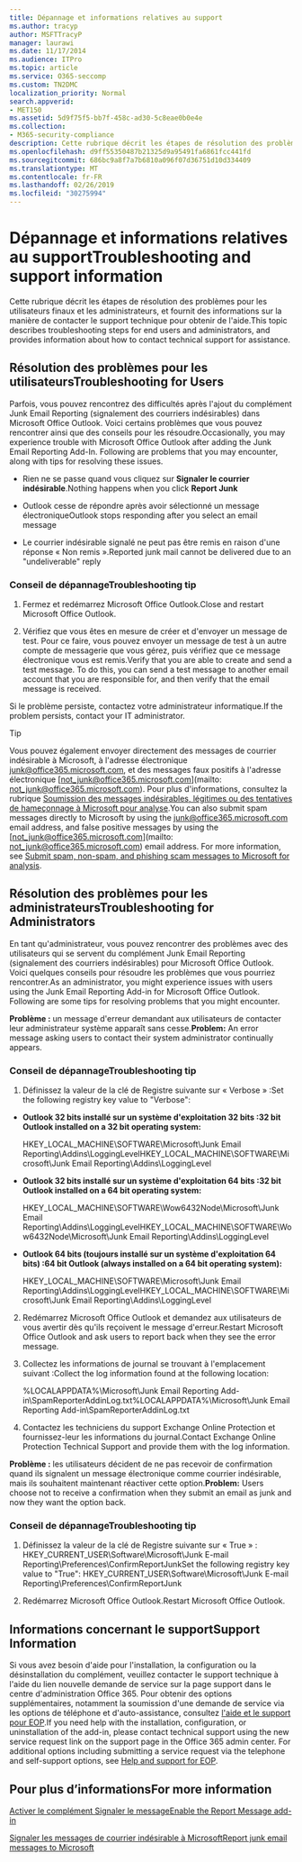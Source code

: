 ```yaml
---
title: Dépannage et informations relatives au support
ms.author: tracyp
author: MSFTTracyP
manager: laurawi
ms.date: 11/17/2014
ms.audience: ITPro
ms.topic: article
ms.service: O365-seccomp
ms.custom: TN2DMC
localization_priority: Normal
search.appverid:
- MET150
ms.assetid: 5d9f75f5-bb7f-458c-ad30-5c8eae0b0e4e
ms.collection:
- M365-security-compliance
description: Cette rubrique décrit les étapes de résolution des problèmes pour les utilisateurs finaux et les administrateurs, et fournit des informations sur la manière de contacter le support technique pour obtenir de l'aide.
ms.openlocfilehash: d9ff55350487b21325d9a95491fa6861fcc441fd
ms.sourcegitcommit: 686bc9a8f7a7b6810a096f07d36751d10d334409
ms.translationtype: MT
ms.contentlocale: fr-FR
ms.lasthandoff: 02/26/2019
ms.locfileid: "30275994"
---
```

# <a name="troubleshooting-and-support-information"></a><span data-ttu-id="4f582-103">Dépannage et informations relatives au support</span><span class="sxs-lookup"><span data-stu-id="4f582-103">Troubleshooting and support information</span></span>

<span data-ttu-id="4f582-104">Cette rubrique décrit les étapes de résolution des problèmes pour les utilisateurs finaux et les administrateurs, et fournit des informations sur la manière de contacter le support technique pour obtenir de l'aide.</span><span class="sxs-lookup"><span data-stu-id="4f582-104">This topic describes troubleshooting steps for end users and administrators, and provides information about how to contact technical support for assistance.</span></span>
  
## <a name="troubleshooting-for-users"></a><span data-ttu-id="4f582-105">Résolution des problèmes pour les utilisateurs</span><span class="sxs-lookup"><span data-stu-id="4f582-105">Troubleshooting for Users</span></span>

<span data-ttu-id="4f582-p101">Parfois, vous pouvez rencontrez des difficultés après l'ajout du complément Junk Email Reporting (signalement des courriers indésirables) dans Microsoft Office Outlook. Voici certains problèmes que vous pouvez rencontrer ainsi que des conseils pour les résoudre.</span><span class="sxs-lookup"><span data-stu-id="4f582-p101">Occasionally, you may experience trouble with Microsoft Office Outlook after adding the Junk Email Reporting Add-In. Following are problems that you may encounter, along with tips for resolving these issues.</span></span> 
  
- <span data-ttu-id="4f582-108">Rien ne se passe quand vous cliquez sur **Signaler le courrier indésirable**.</span><span class="sxs-lookup"><span data-stu-id="4f582-108">Nothing happens when you click **Report Junk**</span></span>
    
- <span data-ttu-id="4f582-109">Outlook cesse de répondre après avoir sélectionné un message électronique</span><span class="sxs-lookup"><span data-stu-id="4f582-109">Outlook stops responding after you select an email message</span></span>
    
- <span data-ttu-id="4f582-110">Le courrier indésirable signalé ne peut pas être remis en raison d'une réponse « Non remis ».</span><span class="sxs-lookup"><span data-stu-id="4f582-110">Reported junk mail cannot be delivered due to an "undeliverable" reply</span></span>
    
### <a name="troubleshooting-tip"></a><span data-ttu-id="4f582-111">Conseil de dépannage</span><span class="sxs-lookup"><span data-stu-id="4f582-111">Troubleshooting tip</span></span>

1. <span data-ttu-id="4f582-112">Fermez et redémarrez Microsoft Office Outlook.</span><span class="sxs-lookup"><span data-stu-id="4f582-112">Close and restart Microsoft Office Outlook.</span></span>
    
2. <span data-ttu-id="4f582-p102">Vérifiez que vous êtes en mesure de créer et d'envoyer un message de test. Pour ce faire, vous pouvez envoyer un message de test à un autre compte de messagerie que vous gérez, puis vérifiez que ce message électronique vous est remis.</span><span class="sxs-lookup"><span data-stu-id="4f582-p102">Verify that you are able to create and send a test message. To do this, you can send a test message to another email account that you are responsible for, and then verify that the email message is received.</span></span>
    
<span data-ttu-id="4f582-115">Si le problème persiste, contactez votre administrateur informatique.</span><span class="sxs-lookup"><span data-stu-id="4f582-115">If the problem persists, contact your IT administrator.</span></span>
  
> [!TIP]
> <span data-ttu-id="4f582-p103">Vous pouvez également envoyer directement des messages de courrier indésirable à Microsoft, à l'adresse électronique [junk@office365.microsoft.com](mailto:junk@office365.microsoft.com), et des messages faux positifs à l'adresse électronique [not_junk@office365.microsoft.com](mailto: not_junk@office365.microsoft.com). Pour plus d'informations, consultez la rubrique [Soumission des messages indésirables, légitimes ou des tentatives de hameçonnage à Microsoft pour analyse](submit-spam-non-spam-and-phishing-scam-messages-to-microsoft-for-analysis.md).</span><span class="sxs-lookup"><span data-stu-id="4f582-p103">You can also submit spam messages directly to Microsoft by using the [junk@office365.microsoft.com](mailto:junk@office365.microsoft.com) email address, and false positive messages by using the [not_junk@office365.microsoft.com](mailto: not_junk@office365.microsoft.com) email address. For more information, see [Submit spam, non-spam, and phishing scam messages to Microsoft for analysis](submit-spam-non-spam-and-phishing-scam-messages-to-microsoft-for-analysis.md).</span></span> 
  
## <a name="troubleshooting-for-administrators"></a><span data-ttu-id="4f582-118">Résolution des problèmes pour les administrateurs</span><span class="sxs-lookup"><span data-stu-id="4f582-118">Troubleshooting for Administrators</span></span>

<span data-ttu-id="4f582-p104">En tant qu'administrateur, vous pouvez rencontrer des problèmes avec des utilisateurs qui se servent du complément Junk Email Reporting (signalement des courriers indésirables) pour Microsoft Office Outlook. Voici quelques conseils pour résoudre les problèmes que vous pourriez rencontrer.</span><span class="sxs-lookup"><span data-stu-id="4f582-p104">As an administrator, you might experience issues with users using the Junk Email Reporting Add-in for Microsoft Office Outlook. Following are some tips for resolving problems that you might encounter.</span></span> 
  
 <span data-ttu-id="4f582-121">**Problème :** un message d'erreur demandant aux utilisateurs de contacter leur administrateur système apparaît sans cesse.</span><span class="sxs-lookup"><span data-stu-id="4f582-121">**Problem:** An error message asking users to contact their system administrator continually appears.</span></span> 
  
### <a name="troubleshooting-tip"></a><span data-ttu-id="4f582-122">Conseil de dépannage</span><span class="sxs-lookup"><span data-stu-id="4f582-122">Troubleshooting tip</span></span>

1. <span data-ttu-id="4f582-123">Définissez la valeur de la clé de Registre suivante sur « Verbose » :</span><span class="sxs-lookup"><span data-stu-id="4f582-123">Set the following registry key value to "Verbose":</span></span>
    
  - <span data-ttu-id="4f582-124">**Outlook 32 bits installé sur un système d'exploitation 32 bits :**</span><span class="sxs-lookup"><span data-stu-id="4f582-124">**32 bit Outlook installed on a 32 bit operating system:**</span></span>
    
    <span data-ttu-id="4f582-125">HKEY_LOCAL_MACHINE\SOFTWARE\Microsoft\Junk Email Reporting\Addins\LoggingLevel</span><span class="sxs-lookup"><span data-stu-id="4f582-125">HKEY_LOCAL_MACHINE\SOFTWARE\Microsoft\Junk Email Reporting\Addins\LoggingLevel</span></span>
    
  - <span data-ttu-id="4f582-126">**Outlook 32 bits installé sur un système d'exploitation 64 bits :**</span><span class="sxs-lookup"><span data-stu-id="4f582-126">**32 bit Outlook installed on a 64 bit operating system:**</span></span>
    
    <span data-ttu-id="4f582-127">HKEY_LOCAL_MACHINE\SOFTWARE\Wow6432Node\Microsoft\Junk Email Reporting\Addins\LoggingLevel</span><span class="sxs-lookup"><span data-stu-id="4f582-127">HKEY_LOCAL_MACHINE\SOFTWARE\Wow6432Node\Microsoft\Junk Email Reporting\Addins\LoggingLevel</span></span>
    
  - <span data-ttu-id="4f582-128">**Outlook 64 bits (toujours installé sur un système d'exploitation 64 bits) :**</span><span class="sxs-lookup"><span data-stu-id="4f582-128">**64 bit Outlook (always installed on a 64 bit operating system):**</span></span>
    
    <span data-ttu-id="4f582-129">HKEY_LOCAL_MACHINE\SOFTWARE\Microsoft\Junk Email Reporting\Addins\LoggingLevel</span><span class="sxs-lookup"><span data-stu-id="4f582-129">HKEY_LOCAL_MACHINE\SOFTWARE\Microsoft\Junk Email Reporting\Addins\LoggingLevel</span></span>
    
2. <span data-ttu-id="4f582-130">Redémarrez Microsoft Office Outlook et demandez aux utilisateurs de vous avertir dès qu'ils reçoivent le message d'erreur.</span><span class="sxs-lookup"><span data-stu-id="4f582-130">Restart Microsoft Office Outlook and ask users to report back when they see the error message.</span></span>
    
3. <span data-ttu-id="4f582-131">Collectez les informations de journal se trouvant à l'emplacement suivant :</span><span class="sxs-lookup"><span data-stu-id="4f582-131">Collect the log information found at the following location:</span></span> 
    
    <span data-ttu-id="4f582-132">%LOCALAPPDATA%\Microsoft\Junk Email Reporting Add-in\SpamReporterAddinLog.txt</span><span class="sxs-lookup"><span data-stu-id="4f582-132">%LOCALAPPDATA%\Microsoft\Junk Email Reporting Add-in\SpamReporterAddinLog.txt</span></span>
    
4. <span data-ttu-id="4f582-133">Contactez les techniciens du support Exchange Online Protection et fournissez-leur les informations du journal.</span><span class="sxs-lookup"><span data-stu-id="4f582-133">Contact Exchange Online Protection Technical Support and provide them with the log information.</span></span> 
    
 <span data-ttu-id="4f582-134">**Problème :** les utilisateurs décident de ne pas recevoir de confirmation quand ils signalent un message électronique comme courrier indésirable, mais ils souhaitent maintenant réactiver cette option.</span><span class="sxs-lookup"><span data-stu-id="4f582-134">**Problem:** Users choose not to receive a confirmation when they submit an email as junk and now they want the option back.</span></span> 
  
### <a name="troubleshooting-tip"></a><span data-ttu-id="4f582-135">Conseil de dépannage</span><span class="sxs-lookup"><span data-stu-id="4f582-135">Troubleshooting tip</span></span>

1. <span data-ttu-id="4f582-136">Définissez la valeur de la clé de Registre suivante sur « True » : HKEY_CURRENT_USER\Software\Microsoft\Junk E-mail Reporting\Preferences\ConfirmReportJunk</span><span class="sxs-lookup"><span data-stu-id="4f582-136">Set the following registry key value to "True": HKEY_CURRENT_USER\Software\Microsoft\Junk E-mail Reporting\Preferences\ConfirmReportJunk</span></span>
    
2. <span data-ttu-id="4f582-137">Redémarrez Microsoft Office Outlook.</span><span class="sxs-lookup"><span data-stu-id="4f582-137">Restart Microsoft Office Outlook.</span></span>
    
## <a name="support-information"></a><span data-ttu-id="4f582-138">Informations concernant le support</span><span class="sxs-lookup"><span data-stu-id="4f582-138">Support Information</span></span>

<span data-ttu-id="4f582-p105">Si vous avez besoin d'aide pour l'installation, la configuration ou la désinstallation du complément, veuillez contacter le support technique à l'aide du lien nouvelle demande de service sur la page support dans le centre d'administration Office 365. Pour obtenir des options supplémentaires, notamment la soumission d'une demande de service via les options de téléphone et d'auto-assistance, consultez [l'aide et le support pour EOP](eop/help-and-support-for-eop.md).</span><span class="sxs-lookup"><span data-stu-id="4f582-p105">If you need help with the installation, configuration, or uninstallation of the add-in, please contact technical support using the new service request link on the support page in the Office 365 admin center. For additional options including submitting a service request via the telephone and self-support options, see [Help and support for EOP](eop/help-and-support-for-eop.md).</span></span>
  
## <a name="for-more-information"></a><span data-ttu-id="4f582-141">Pour plus d’informations</span><span class="sxs-lookup"><span data-stu-id="4f582-141">For more information</span></span>

[<span data-ttu-id="4f582-142">Activer le complément Signaler le message</span><span class="sxs-lookup"><span data-stu-id="4f582-142">Enable the Report Message add-in</span></span>](https://support.office.com/article/4250c4bc-6102-420b-9e0a-a95064837676)
  
[<span data-ttu-id="4f582-143">Signaler les messages de courrier indésirable à Microsoft</span><span class="sxs-lookup"><span data-stu-id="4f582-143">Report junk email messages to Microsoft</span></span>](report-junk-email-messages-to-microsoft.md)
  

